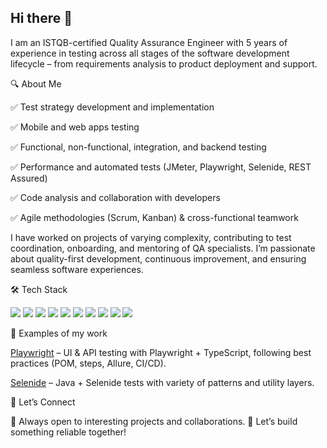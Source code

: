 ## Hi there 👋

I am an ISTQB-certified Quality Assurance Engineer with 5 years of experience in testing across all stages of the software development lifecycle – from requirements analysis to product deployment and support.

🔍 About Me

✅ Test strategy development and implementation

✅ Mobile and web apps testing

✅ Functional, non-functional, integration, and backend testing

✅ Performance and automated tests (JMeter, Playwright, Selenide, REST Assured)

✅ Code analysis and collaboration with developers

✅ Agile methodologies (Scrum, Kanban) & cross-functional teamwork

I have worked on projects of varying complexity, contributing to test coordination, onboarding, and mentoring of QA specialists.
I’m passionate about quality-first development, continuous improvement, and ensuring seamless software experiences.

🛠 Tech Stack
<p align="left"> <img src="https://img.shields.io/badge/TypeScript-007ACC?style=for-the-badge&logo=typescript&logoColor=white" /> <img src="https://img.shields.io/badge/Java-ED8B00?style=for-the-badge&logo=java&logoColor=white" /> <img src="https://img.shields.io/badge/Playwright-2EAD33?style=for-the-badge&logo=playwright&logoColor=white" /> <img src="https://img.shields.io/badge/Selenide-4479A1?style=for-the-badge&logo=selenide&logoColor=white" /> <img src="https://img.shields.io/badge/JMeter-D22128?style=for-the-badge&logo=apachejmeter&logoColor=white" /> <img src="https://img.shields.io/badge/REST%20Assured-000000?style=for-the-badge&logo=rest&logoColor=white" /> <img src="https://img.shields.io/badge/PostgreSQL-316192?style=for-the-badge&logo=postgresql&logoColor=white" /> <img src="https://img.shields.io/badge/MySQL-4479A1?style=for-the-badge&logo=mysql&logoColor=white" /> <img src="https://img.shields.io/badge/Git-F05032?style=for-the-badge&logo=git&logoColor=white" /> <img src="https://img.shields.io/badge/Docker-2496ED?style=for-the-badge&logo=docker&logoColor=white" /> </p>
📂 Examples of my work

[Playwright](https://github.com/AndreiBitkov89/PlaywrightPetProject) – UI & API testing with Playwright + TypeScript, following best practices (POM, steps, Allure, CI/CD).

[Selenide]([https://github.com/AndreiBitkov89/PlaywrightPetProject](https://github.com/AndreiBitkov89/selenide_project)) 
 – Java + Selenide tests with variety of patterns and utility layers.

🤝 Let’s Connect

💼 Always open to interesting projects and collaborations.
🚀 Let’s build something reliable together!
